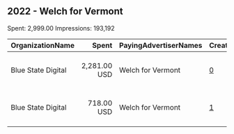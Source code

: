 ## 2022 - Welch for Vermont 
Spent: 2,999.00
Impressions: 193,192

|OrganizationName|Spent|PayingAdvertiserNames|CreativeUrls|Impressions|Genders|AgeBrackets|CountryCodes|BillingAddresses|CandidateBallotInformation|
|:---|---:|:---|:---|---:|:---|:---|:---|:---|:---|
|Blue State Digital|2,281.00 USD|Welch for Vermont|[0](https://www.snap.com/political-ads/asset/7bdc515592e91ef5525148701abcdf1d511c7ddccb7f63cc8f191bd0052d1dd1?mediaType=mp4)|148,108|FEMALE|19-49|united states|"101 Avenue of the Americas, 12th Floor,New York,10013,US"|Welch for Vermont|
|Blue State Digital|718.00 USD|Welch for Vermont|[1](https://www.snap.com/political-ads/asset/4e2653a6e9ad293459cb9474c3a0e91753019e2de6f206acf20b43dd183e3fe1?mediaType=png)|45,084|FEMALE|19-49|united states|"101 Avenue of the Americas, 12th Floor,New York,10013,US"|Welch for Vermont|
